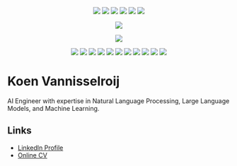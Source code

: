 <!-- flashy header -->
<p align="center">
  <img src="https://img.shields.io/github/followers/Koen-Vannisselroij?label=Followers&style=for-the-badge" />
  <img src="https://img.shields.io/github/last-commit/Koen-Vannisselroij/Koen-Vannisselroij?label=Last%20profile%20update&style=for-the-badge" />
  <!-- rolling stats (you'll enable these in step 2) -->
  <img src="https://img.shields.io/endpoint?url=https://raw.githubusercontent.com/Koen-Vannisselroij/Koen-Vannisselroij/main/badges/commit-avg-30d.json&style=for-the-badge" />
  <img src="https://img.shields.io/endpoint?url=https://raw.githubusercontent.com/Koen-Vannisselroij/Koen-Vannisselroij/main/badges/contrib-avg-30d.json&style=for-the-badge" />
  <img src="https://img.shields.io/endpoint?url=https://raw.githubusercontent.com/Koen-Vannisselroij/Koen-Vannisselroij/main/badges/total-stars.json&style=for-the-badge" />
  <img src="https://img.shields.io/endpoint?url=https://raw.githubusercontent.com/Koen-Vannisselroij/Koen-Vannisselroij/main/badges/public-repos.json&style=for-the-badge" />
</p>

<p align="center">
  <img src="https://github-readme-stats.vercel.app/api?username=Koen-Vannisselroij&show_icons=true&hide_rank=false&include_all_commits=true&count_private=false&hide_title=false" />
</p>
<p align="center">
  <img src="https://streak-stats.demolab.com?user=Koen-Vannisselroij" />
</p>

<!-- tech stack (flashy) -->
<p align="center">
  <img src="https://img.shields.io/badge/Python-3776AB?logo=python&logoColor=white&style=for-the-badge" />
  <img src="https://img.shields.io/badge/PyTorch-EE4C2C?logo=pytorch&logoColor=white&style=for-the-badge" />
  <img src="https://img.shields.io/badge/FastAPI-009688?logo=fastapi&logoColor=white&style=for-the-badge" />
  <img src="https://img.shields.io/badge/Docker-2496ED?logo=docker&logoColor=white&style=for-the-badge" />
  <img src="https://img.shields.io/badge/MLflow-0194E2?logo=mlflow&logoColor=white&style=for-the-badge" />
  <img src="https://img.shields.io/badge/LangChain-000000?logo=chainlink&logoColor=white&style=for-the-badge" />
  <img src="https://img.shields.io/badge/Airflow-017CEE?logo=apacheairflow&logoColor=white&style=for-the-badge" />
  <img src="https://img.shields.io/badge/PostgreSQL-4169E1?logo=postgresql&logoColor=white&style=for-the-badge" />
  <img src="https://img.shields.io/badge/TypeScript-3178C6?logo=typescript&logoColor=white&style=for-the-badge" />
  <img src="https://img.shields.io/badge/React-20232A?logo=react&logoColor=61DAFB&style=for-the-badge" />
  <img src="https://img.shields.io/badge/Swift-FA7343?logo=swift&logoColor=white&style=for-the-badge" />
</p>

# Koen Vannisselroij

AI Engineer with expertise in Natural Language Processing, Large Language Models, and Machine Learning.

## Links
- [LinkedIn Profile](https://linkedin.com/in/koenvannisselroij)
- [Online CV](https://koen-vannisselroij.github.io/Koen-Vannisselroij/)
